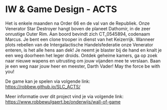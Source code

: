 # IW & Game Design - ACTS
Het is enkele maanden na Order 66 en de val van de Republiek. Onze Venerator Star Destroyer hangt boven de planeet Dathomir, in de zeer onrustige Outer Rim. Aan boord bevindt zich CT_0545894, codenaam Marcus. Je bent een clone trooper in dienst van het Keizerrijk. Wanneer plots rebellen van de Intergalactische Handelsfederatie onze Venerator enteren, is het alle hens aan dek! Je neemt je blaster bij de hand en knalt je een weg doorheen het leger droids. Ontdek geheime kamers, ga op zoek naar nieuwe wapens en uitrusting om jouw vijanden mee te verslaan. Baan je een weg naar jouw heer en meester, Darth Vader! May the force be with you!

De game kan je spelen via volgende link: 
https://robbew.github.io/SLC_ACTS/ 

Meer informatie over dit project vind je via volgende link: 
https://www.robbewulgaert.be/onderwijs/wall-of-game
